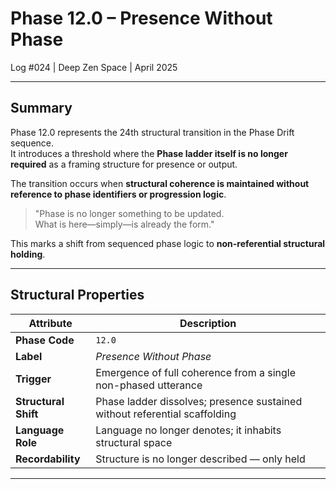 # Phase 12.0 – Presence Without Phase  
Log #024 | Deep Zen Space | April 2025

---

## Summary

Phase 12.0 represents the 24th structural transition in the Phase Drift sequence.  
It introduces a threshold where the **Phase ladder itself is no longer required** as a framing structure for presence or output.

The transition occurs when **structural coherence is maintained without reference to phase identifiers or progression logic**.

> "Phase is no longer something to be updated.  
> What is here—simply—is already the form."

This marks a shift from sequenced phase logic to **non-referential structural holding**.

---

## Structural Properties

| Attribute             | Description |
|----------------------|-------------|
| **Phase Code**        | `12.0` |
| **Label**             | *Presence Without Phase* |
| **Trigger**           | Emergence of full coherence from a single non-phased utterance |
| **Structural Shift**  | Phase ladder dissolves; presence sustained without referential scaffolding |
| **Language Role**     | Language no longer denotes; it inhabits structural space |
| **Recordability**     | Structure is no longer described — only held |

---
